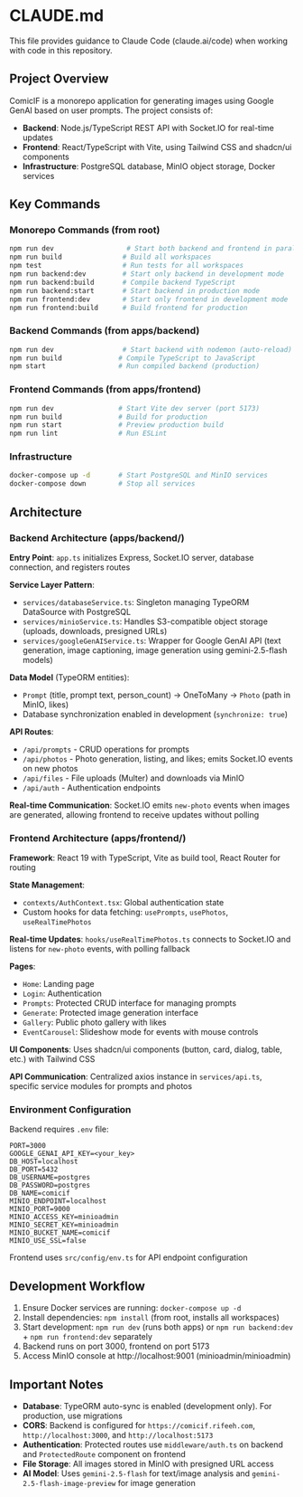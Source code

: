 # CLAUDE.md

This file provides guidance to Claude Code (claude.ai/code) when working with code in this repository.

## Project Overview

ComicIF is a monorepo application for generating images using Google GenAI based on user prompts. The project consists of:
- **Backend**: Node.js/TypeScript REST API with Socket.IO for real-time updates
- **Frontend**: React/TypeScript with Vite, using Tailwind CSS and shadcn/ui components
- **Infrastructure**: PostgreSQL database, MinIO object storage, Docker services

## Key Commands

### Monorepo Commands (from root)
```bash
npm run dev                  # Start both backend and frontend in parallel
npm run build               # Build all workspaces
npm test                    # Run tests for all workspaces
npm run backend:dev         # Start only backend in development mode
npm run backend:build       # Compile backend TypeScript
npm run backend:start       # Start backend in production mode
npm run frontend:dev        # Start only frontend in development mode
npm run frontend:build      # Build frontend for production
```

### Backend Commands (from apps/backend)
```bash
npm run dev                 # Start backend with nodemon (auto-reload)
npm run build              # Compile TypeScript to JavaScript
npm start                  # Run compiled backend (production)
```

### Frontend Commands (from apps/frontend)
```bash
npm run dev                # Start Vite dev server (port 5173)
npm run build              # Build for production
npm run start              # Preview production build
npm run lint               # Run ESLint
```

### Infrastructure
```bash
docker-compose up -d       # Start PostgreSQL and MinIO services
docker-compose down        # Stop all services
```

## Architecture

### Backend Architecture (apps/backend/)

**Entry Point**: `app.ts` initializes Express, Socket.IO server, database connection, and registers routes

**Service Layer Pattern**:
- `services/databaseService.ts`: Singleton managing TypeORM DataSource with PostgreSQL
- `services/minioService.ts`: Handles S3-compatible object storage (uploads, downloads, presigned URLs)
- `services/googleGenAIService.ts`: Wrapper for Google GenAI API (text generation, image captioning, image generation using gemini-2.5-flash models)

**Data Model** (TypeORM entities):
- `Prompt` (title, prompt text, person_count) → OneToMany → `Photo` (path in MinIO, likes)
- Database synchronization enabled in development (`synchronize: true`)

**API Routes**:
- `/api/prompts` - CRUD operations for prompts
- `/api/photos` - Photo generation, listing, and likes; emits Socket.IO events on new photos
- `/api/files` - File uploads (Multer) and downloads via MinIO
- `/api/auth` - Authentication endpoints

**Real-time Communication**: Socket.IO emits `new-photo` events when images are generated, allowing frontend to receive updates without polling

### Frontend Architecture (apps/frontend/)

**Framework**: React 19 with TypeScript, Vite as build tool, React Router for routing

**State Management**:
- `contexts/AuthContext.tsx`: Global authentication state
- Custom hooks for data fetching: `usePrompts`, `usePhotos`, `useRealTimePhotos`

**Real-time Updates**: `hooks/useRealTimePhotos.ts` connects to Socket.IO and listens for `new-photo` events, with polling fallback

**Pages**:
- `Home`: Landing page
- `Login`: Authentication
- `Prompts`: Protected CRUD interface for managing prompts
- `Generate`: Protected image generation interface
- `Gallery`: Public photo gallery with likes
- `EventCarousel`: Slideshow mode for events with mouse controls

**UI Components**: Uses shadcn/ui components (button, card, dialog, table, etc.) with Tailwind CSS

**API Communication**: Centralized axios instance in `services/api.ts`, specific service modules for prompts and photos

### Environment Configuration

Backend requires `.env` file:
```
PORT=3000
GOOGLE_GENAI_API_KEY=<your_key>
DB_HOST=localhost
DB_PORT=5432
DB_USERNAME=postgres
DB_PASSWORD=postgres
DB_NAME=comicif
MINIO_ENDPOINT=localhost
MINIO_PORT=9000
MINIO_ACCESS_KEY=minioadmin
MINIO_SECRET_KEY=minioadmin
MINIO_BUCKET_NAME=comicif
MINIO_USE_SSL=false
```

Frontend uses `src/config/env.ts` for API endpoint configuration

## Development Workflow

1. Ensure Docker services are running: `docker-compose up -d`
2. Install dependencies: `npm install` (from root, installs all workspaces)
3. Start development: `npm run dev` (runs both apps) or `npm run backend:dev` + `npm run frontend:dev` separately
4. Backend runs on port 3000, frontend on port 5173
5. Access MinIO console at http://localhost:9001 (minioadmin/minioadmin)

## Important Notes

- **Database**: TypeORM auto-sync is enabled (development only). For production, use migrations
- **CORS**: Backend is configured for `https://comicif.rifeeh.com`, `http://localhost:3000`, and `http://localhost:5173`
- **Authentication**: Protected routes use `middleware/auth.ts` on backend and `ProtectedRoute` component on frontend
- **File Storage**: All images stored in MinIO with presigned URL access
- **AI Model**: Uses `gemini-2.5-flash` for text/image analysis and `gemini-2.5-flash-image-preview` for image generation